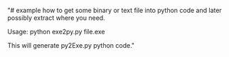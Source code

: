 ﻿"# example how to get some binary or text file into python code and later possibly extract where you need. 

Usage: python exe2py.py file.exe 

This will generate py2Exe.py python code."